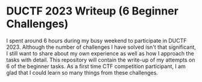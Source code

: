 # DUCTF 2023 Writeup (6 Beginner Challenges)
I spent around 6 hours during my busy weekend to participate in DUCTF 2023. Although the number of challenges I have solved isn't that significant, I still want to share about my own experience as well as how I approach the tasks with detail. This repository will contain the write-up of my attempts on 6 of the beginner tasks. As a first time CTF competition participant, I am glad that I could learn so many things from these challenges.
